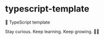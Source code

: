 # typescript-template

🐢 TypeScript template

<!-- INSPIRATIONAL_QUOTE_START -->
Stay curious. Keep learning. Keep growing.
🧑‍💻
<!-- INSPIRATIONAL_QUOTE_END -->
